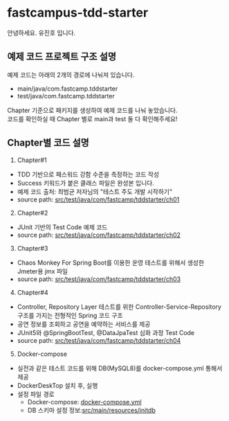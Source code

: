 # fastcampus-tdd-starter

안녕하세요.
유진호 입니다.

## 예제 코드 프로젝트 구조 설명
예제 코드는 아래의 2개의 경로에 나눠져 있습니다.
- main/java/com.fastcamp.tddstarter
- test/java/com.fastcamp.tddstarter

Chapter 기준으로 패키지를 생성하여 예제 코드를 나눠 놓았습니다.<br />
코드를 확인하실 때 Chapter 별로 main과 test 둘 다 확인해주세요!<br />

## Chapter별 코드 설명
1. Chapter#1
- TDD 기반으로 패스워드 강함 수준을 측정하는 코드 작성
- Success 키워드가 붙은 클래스 파일은 완성본 입니다.
- 예제 코드 출처: 최범균 저자님의 "테스트 주도 개발 시작하기"
- source path: [src/test/java/com/fastcamp/tddstarter/ch01](https://github.com/jinho-yoo-jack/fastcampus-tdd-starter/tree/17e780ab255a6219a727c0d39d751474dffb39e0/src/test/java/com/fastcamp/tddstarter/ch01)
2. Chapter#2
- JUnit 기반의 Test Code 예제 코드
- source path: [src/test/java/com/fastcamp/tddstarter/ch02](https://github.com/jinho-yoo-jack/fastcampus-tdd-starter/tree/4cba5d8efbf59111ce816067abe683e7c8ae3ad1/src/test/java/com/fastcamp/tddstarter/ch02)
3. Chapter#3
- Chaos Monkey For Spring Boot를 이용한 운영 테스트를 위해서 생성한 Jmeter용 jmx 파일
- source path: [src/test/java/com/fastcamp/tddstarter/ch03](https://github.com/jinho-yoo-jack/fastcampus-tdd-starter/tree/4cba5d8efbf59111ce816067abe683e7c8ae3ad1/src/test/java/com/fastcamp/tddstarter/ch03)
4. Chapter#4
- Controller, Repository Layer 테스트를 위한 Controller-Service-Repository 구조를 가지는 전형적인 Spring 코드 구조
- 공연 정보를 조회하고 공연을 예약하는 서비스를 제공
- JUnit5와 @SpringBootTest, @DataJpaTest 심화 과정 Test Code
- source path: [src/test/java/com/fastcamp/tddstarter/ch04](https://github.com/jinho-yoo-jack/fastcampus-tdd-starter/tree/4cba5d8efbf59111ce816067abe683e7c8ae3ad1/src/test/java/com/fastcamp/tddstarter/ch04)
5. Docker-compose
- 실전과 같은 테스트 코드를 위해 DB(MySQL8)를 docker-compose.yml 통해서 제공
- DockerDeskTop 설치 후, 실행
- 설정 파일 경로
  - Docker-compose: [docker-compose.yml](https://github.com/jinho-yoo-jack/fastcampus-tdd-starter/blob/4cba5d8efbf59111ce816067abe683e7c8ae3ad1/docker-compose.yml)
  - DB 스키마 설정 정보:[src/main/resources/initdb](https://github.com/jinho-yoo-jack/fastcampus-tdd-starter/tree/4cba5d8efbf59111ce816067abe683e7c8ae3ad1/src/main/resources/initdb)
